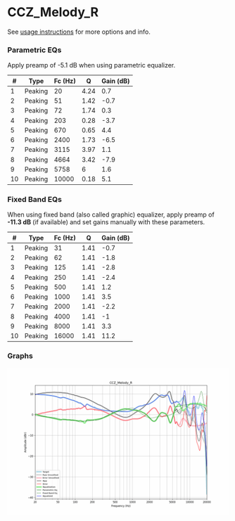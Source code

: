 # CCZ_Melody_R
See [usage instructions](https://github.com/jaakkopasanen/AutoEq#usage) for more options and info.

### Parametric EQs
Apply preamp of -5.1 dB when using parametric equalizer.

|   # | Type    |   Fc (Hz) |    Q |   Gain (dB) |
|-----|---------|-----------|------|-------------|
|   1 | Peaking |        20 | 4.24 |         0.7 |
|   2 | Peaking |        51 | 1.42 |        -0.7 |
|   3 | Peaking |        72 | 1.74 |         0.3 |
|   4 | Peaking |       203 | 0.28 |        -3.7 |
|   5 | Peaking |       670 | 0.65 |         4.4 |
|   6 | Peaking |      2400 | 1.73 |        -6.5 |
|   7 | Peaking |      3115 | 3.97 |         1.1 |
|   8 | Peaking |      4664 | 3.42 |        -7.9 |
|   9 | Peaking |      5758 | 6    |         1.6 |
|  10 | Peaking |     10000 | 0.18 |         5.1 |

### Fixed Band EQs
When using fixed band (also called graphic) equalizer, apply preamp of **-11.3 dB** (if available) and set gains manually with these parameters.

|   # | Type    |   Fc (Hz) |    Q |   Gain (dB) |
|-----|---------|-----------|------|-------------|
|   1 | Peaking |        31 | 1.41 |        -0.7 |
|   2 | Peaking |        62 | 1.41 |        -1.8 |
|   3 | Peaking |       125 | 1.41 |        -2.8 |
|   4 | Peaking |       250 | 1.41 |        -2.4 |
|   5 | Peaking |       500 | 1.41 |         1.2 |
|   6 | Peaking |      1000 | 1.41 |         3.5 |
|   7 | Peaking |      2000 | 1.41 |        -2.2 |
|   8 | Peaking |      4000 | 1.41 |        -1   |
|   9 | Peaking |      8000 | 1.41 |         3.3 |
|  10 | Peaking |     16000 | 1.41 |        11.2 |

### Graphs
![](./CCZ_Melody_R.png)
